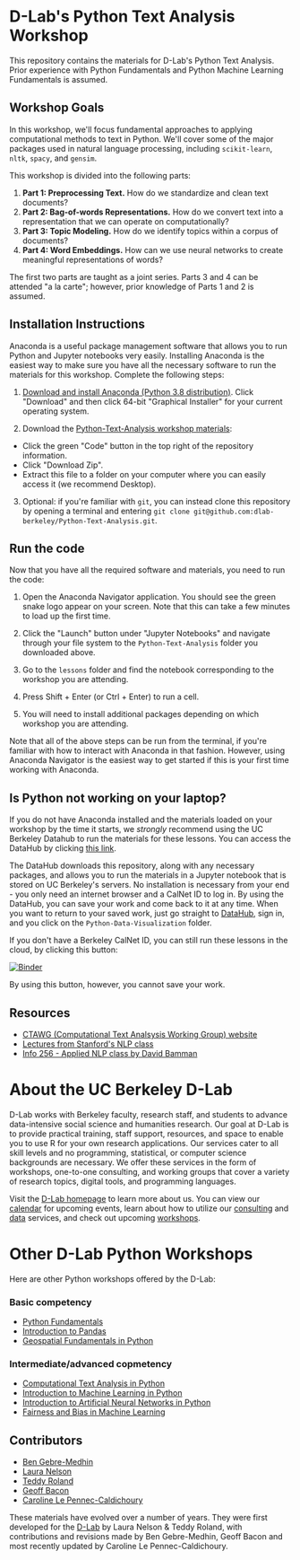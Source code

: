 # D-Lab's Python Text Analysis Workshop

This repository contains the materials for D-Lab's Python Text Analysis. Prior
experience with Python Fundamentals and Python Machine Learning Fundamentals is
assumed.

## Workshop Goals

In this workshop, we'll focus fundamental approaches to applying computational
methods to text in Python. We'll cover some of the major packages used in natural language processing, including `scikit-learn`, `nltk`, `spacy`, and `gensim`. 

This workshop is divided into the following parts:

1. **Part 1: Preprocessing Text.** How do we standardize and clean text documents?
2. **Part 2: Bag-of-words Representations.** How do we convert text into a representation that we can operate on computationally?
3. **Part 3: Topic Modeling.** How do we identify topics within a corpus of documents?
4. **Part 4: Word Embeddings.** How can we use neural networks to create meaningful representations of words?

The first two parts are taught as a joint series. Parts 3 and 4 can be attended
"a la carte"; however, prior knowledge of Parts 1 and 2 is assumed.

## Installation Instructions

Anaconda is a useful package management software that allows you to run Python and Jupyter notebooks very easily. Installing Anaconda is the easiest way to make sure you have all the necessary software to run the materials for this workshop. Complete the following steps:

1. [Download and install Anaconda (Python 3.8 distribution)](https://www.anaconda.com/products/individual). Click "Download" and then click 64-bit "Graphical Installer" for your current operating system.

2. Download the [Python-Text-Analysis workshop materials](https://github.com/dlab-berkeley/Python-Text-Analysis):

* Click the green "Code" button in the top right of the repository information.
* Click "Download Zip".
* Extract this file to a folder on your computer where you can easily access it (we recommend Desktop).

3. Optional: if you're familiar with `git`, you can instead clone this repository by opening a terminal and entering `git clone git@github.com:dlab-berkeley/Python-Text-Analysis.git`.

## Run the code

Now that you have all the required software and materials, you need to run the code:

1. Open the Anaconda Navigator application. You should see the green snake logo appear on your screen. Note that this can take a few minutes to load up the first time. 

2. Click the "Launch" button under "Jupyter Notebooks" and navigate through your file system to the `Python-Text-Analysis` folder you downloaded above.

3. Go to the `lessons` folder and find the notebook corresponding to the workshop you are attending.

4. Press Shift + Enter (or Ctrl + Enter) to run a cell.

5. You will need to install additional packages depending on which workshop you are attending.

Note that all of the above steps can be run from the terminal, if you're familiar with how to interact with Anaconda in that fashion. However, using Anaconda Navigator is the easiest way to get started if this is your first time working with Anaconda.

## Is Python not working on your laptop? 

If you do not have Anaconda installed and the materials loaded on your workshop by the time it starts, we *strongly* recommend using the UC Berkeley Datahub to run the materials for these lessons. You can access the DataHub by clicking [this link](https://datahub.berkeley.edu/hub/user-redirect/git-pull?repo=https%3A%2F%2Fgithub.com%2Fdlab-berkeley%2FPython-Text-Analysis&urlpath=tree%2FPython-Text-Analysis%2F&branch=main).

The DataHub downloads this repository, along with any necessary packages, and allows you to run the materials in a Jupyter notebook that is stored on UC Berkeley's servers. No installation is necessary from your end - you only need an internet browser and a CalNet ID to log in. By using the DataHub, you can save your work and come back to it at any time. When you want to return to your saved work, just go straight to [DataHub](https://datahub.berkeley.edu), sign in, and you click on the `Python-Data-Visualization` folder.

If you don't have a Berkeley CalNet ID, you can still run these lessons in the cloud, by clicking this button:

[![Binder](http://mybinder.org/badge.svg)](https://mybinder.org/v2/gh/dlab-berkeley/Python-Text-Analysis/HEAD)

By using this button, however, you cannot save your work.

## Resources

* [CTAWG (Computational Text Analsysis Working Group) website](http://dlabctawg.github.io)
* [Lectures from Stanford's NLP class](https://www.youtube.com/watch?v=nfoudtpBV68&list=PL6397E4B26D00A269)
* [Info 256 - Applied NLP class by David Bamman](https://www.ischool.berkeley.edu/courses/info/256)

# About the UC Berkeley D-Lab

D-Lab works with Berkeley faculty, research staff, and students to advance data-intensive social science and humanities research. Our goal at D-Lab is to provide practical training, staff support, resources, and space to enable you to use R for your own research applications. Our services cater to all skill levels and no programming, statistical, or computer science backgrounds are necessary. We offer these services in the form of workshops, one-to-one consulting, and working groups that cover a variety of research topics, digital tools, and programming languages.  

Visit the [D-Lab homepage](https://dlab.berkeley.edu/) to learn more about us. You can view our [calendar](https://dlab.berkeley.edu/events/calendar) for upcoming events, learn about how to utilize our [consulting](https://dlab.berkeley.edu/consulting) and [data](https://dlab.berkeley.edu/data) services, and check out upcoming [workshops](https://dlab.berkeley.edu/events/workshops).

# Other D-Lab Python Workshops

Here are other Python workshops offered by the D-Lab:

### Basic competency

* [Python Fundamentals](https://github.com/dlab-berkeley/python-fundamentals)
* [Introduction to Pandas](https://github.com/dlab-berkeley/introduction-to-pandas)
* [Geospatial Fundamentals in Python](https://github.com/dlab-berkeley/Geospatial-Fundamentals-in-Python)

### Intermediate/advanced copmetency

* [Computational Text Analysis in Python](https://github.com/dlab-berkeley/computational-text-analysis-spring-2019)
* [Introduction to Machine Learning in Python](https://github.com/dlab-berkeley/python-machine-learning)
* [Introduction to Artificial Neural Networks in Python](https://github.com/dlab-berkeley/ANN-Fundamentals)
* [Fairness and Bias in Machine Learning](https://github.com/dlab-berkeley/fairML)

## Contributors

* [Ben Gebre-Medhin](http://gebre-medhin.com)
* [Laura Nelson](http://www.lauraknelson.com)
* [Teddy Roland](https://teddyroland.com/about/)
* [Geoff Bacon](http://linguistics.berkeley.edu/~bacon/)
* [Caroline Le Pennec-Caldichoury](https://dlab.berkeley.edu/people/caroline-le-pennec)

These materials have evolved over a number of years. They were first developed for the [D-Lab](http://dlab.berkeley.edu) by Laura Nelson & Teddy Roland, with contributions and revisions made by Ben Gebre-Medhin, Geoff Bacon and most recently updated by Caroline Le Pennec-Caldichoury.

